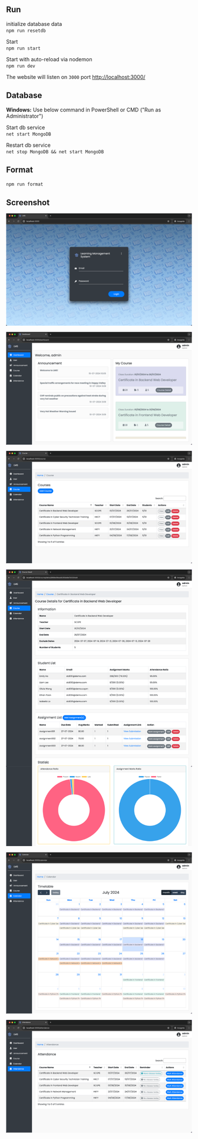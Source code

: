 ## Run

initialize database data
<br>`npm run resetdb`

Start
<br>`npm run start`

Start with auto-reload via nodemon
<br>`npm run dev`

The website will listen on `3000` port [http://localhost:3000/](http://localhost:3000/)

## Database

**Windows:**
Use below command in PowerShell or CMD ("Run as Administrator")

Start db service
<br>`net start MongoDB`

Restart db service
<br>`net stop MongoDB && net start MongoDB`

## Format
`npm run format`

## Screenshot
<p align="center">
    <img src="https://github.com/dudzzzzz/lms/blob/main/screen/LMS_01_login.png?raw=true">
</p>
<p align="center">
    <img src="https://github.com/dudzzzzz/lms/blob/main/screen/LMS_02_admin_dashboard.png?raw=true">
</p>
<p align="center">
    <img src="https://github.com/dudzzzzz/lms/blob/main/screen/LMS_10_admin_course_list.png?raw=true">
</p>
<p align="center">
    <img src="https://github.com/dudzzzzz/lms/blob/main/screen/LMS_12_admin_course_detail.png?raw=true">
</p>
<p align="center">
    <img src="https://github.com/dudzzzzz/lms/blob/main/screen/LMS_18_admin_calendar.png?raw=true">
</p>
<p align="center">
    <img src="https://github.com/dudzzzzz/lms/blob/main/screen/LMS_19_admin_attendance_list.png?raw=true">
</p>
